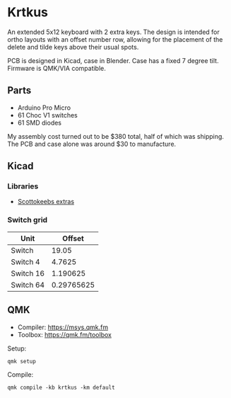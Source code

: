 # Krtkus

An extended 5x12 keyboard with 2 extra keys. The design is intended for ortho layouts with an offset number row, allowing for the placement of the delete and tilde keys above their usual spots.

PCB is designed in Kicad, case in Blender. Case has a fixed 7 degree tilt. Firmware is QMK/VIA compatible.

## Parts

- Arduino Pro Micro
- 61 Choc V1 switches
- 61 SMD diodes

My assembly cost turned out to be $380 total, half of which was shipping. The PCB and case alone was around $30 to manufacture.

## Kicad

### Libraries

- [Scottokeebs extras](https://github.com/joe-scotto/scottokeebs/tree/main/Extras/ScottoKicad)

### Switch grid

| Unit | Offset |
| --- | --- |
| Switch | 19.05 |
| Switch 4 | 4.7625 |
| Switch 16 | 1.190625 |
| Switch 64 | 0.29765625 |

## QMK

- Compiler: https://msys.qmk.fm
- Toolbox: https://qmk.fm/toolbox

Setup:

```
qmk setup
```

Compile:

```
qmk compile -kb krtkus -km default
```